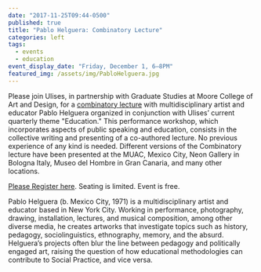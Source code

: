 ```yaml
---
date: "2017-11-25T09:44-0500"
published: true
title: "Pablo Helguera: Combinatory Lecture"
categories: left
tags:
  - events
  - education
event_display_date: "Friday, December 1, 6–8PM"
featured_img: /assets/img/PabloHelguera.jpg
---
```


Please join Ulises, in partnership with Graduate Studies at Moore College of Art and Design, for a [combinatory lecture](https://www.facebook.com/events/132015904130410/?notif_t=plan_user_associated&notif_id=1511615421012705) with multidisciplinary artist and educator Pablo Helguera organized in conjunction with Ulises’ current quarterly theme "Education." This performance workshop, which incorporates aspects of public speaking and education, consists in the collective writing and presenting of a co-authored lecture. No previous experience of any kind is needed. Different versions of the Combinatory lecture have been presented at the MUAC, Mexico City, Neon Gallery in Bologna Italy, Museo del Hombre in Gran Canaria, and many other locations.

[Please Register here](https://www.eventbrite.com/e/pablo-helguera-combinatory-lecture-tickets-40716307572?aff=efbeventtix#tickets). Seating is limited. Event is free.

Pablo Helguera (b. Mexico City, 1971) is a multidisciplinary artist and educator based in New York City. Working in performance, photography, drawing, installation, lectures, and musical composition, among other diverse media, he creates artworks that investigate topics such as history, pedagogy, sociolinguistics, ethnography, memory, and the absurd. Helguera’s projects often blur the line between pedagogy and politically engaged art, raising the question of how educational methodologies can contribute to Social Practice, and vice versa.
